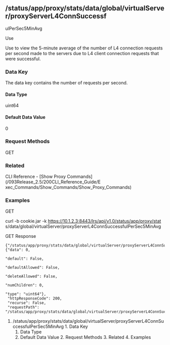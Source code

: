 ## /status/app/proxy/stats/data/global/virtualServer/proxyServerL4ConnSuccessf
ulPerSec5MinAvg

Use

Use to view the 5-minute average of the number of L4 connection requests per
second made to the servers due to L4 client connection requests that were
successful.

### Data Key

The data key contains the number of requests per second.

#### Data Type

uint64

#### Default Data Value

0

### Request Methods

GET

### Related

CLI Reference - [Show Proxy Commands](/093Release_2.5/200CLI_Reference_Guide/E
xec_Commands/Show_Commands/Show_Proxy_Commands)

### Examples

GET

curl -b cookie.jar -k https://10.1.2.3:8443/lrs/api/v1.0/status/app/proxy/stat
s/data/global/virtualServer/proxyServerL4ConnSuccessfulPerSec5MinAvg

GET Response

    
    {"/status/app/proxy/stats/data/global/virtualServer/proxyServerL4ConnSuccessfulPerSec5MinAvg": {"data": 0,
                                                                                                     "default": False,
                                                                                                     "defaultAllowed": False,
                                                                                                     "deleteAllowed": False,
                                                                                                     "numChildren": 0,
                                                                                                     "type": "uint64"},
     "httpResponseCode": 200,
     "recurse": False,
     "requestPath": "/status/app/proxy/stats/data/global/virtualServer/proxyServerL4ConnSuccessfulPerSec5MinAvg"}
    

  1. /status/app/proxy/stats/data/global/virtualServer/proxyServerL4ConnSuccessfulPerSec5MinAvg
    1. Data Key
      1. Data Type
      2. Default Data Value
    2. Request Methods
    3. Related
    4. Examples

